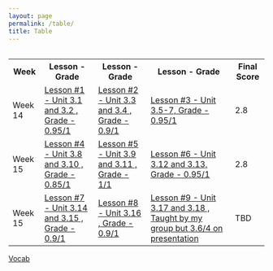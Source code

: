 ```yaml
---
layout: page
permalink: /table/
title: Table
---
```

<table>
    <table>
    <tr>
        <th>Week</th>
        <th>Lesson - Grade</th>
        <th>Lesson - Grade</th>
        <th>Lesson - Grade</th>
        <th>Final Score</th>
    </tr>
    <tr>
        <td>Week 14</td>
        <td><a href="https://github.com/JishnuS420/CSP-tri1/issues/10#issue-1470803330">Lesson #1 - Unit 3.1 and 3.2 , Grade - 0.95/1</a></td>
        <td><a href="https://github.com/JishnuS420/CSP-tri1/issues/12#issue-1470815346">Lesson #2 - Unit 3.3 and 3.4 , Grade - 0.9/1</a></td>
        <td><a href="https://github.com/JishnuS420/CSP-tri1/issues/13#issue-1477992058">Lesson #3 - Unit 3.5-7, Grade - 0.95/1</a></td>
        <td>2.8</td>
    </tr>
    <tr>
        <td>Week 15</td>
        <td><a href="https://github.com/JishnuS420/CSP-tri1/issues/14#issue-1480533362">Lesson #4 - Unit 3.8 and 3.10 , Grade - 0.85/1</a></td>
        <td><a href="https://github.com/JishnuS420/CSP-tri1/issues/16#issue-1487693935">Lesson #5 - Unit 3.9 and 3.11 , Grade - 1/1</a></td>
        <td><a href="https://github.com/JishnuS420/CSP-tri1/issues/17#issue-1493274362">Lesson #6 - Unit 3.12 and 3.13, Grade - 0.95/1</a></td>
        <td>2.8</td>
    </tr>
        <tr>
        <td>Week 15</td>
        <td><a href="https://github.com/JishnuS420/CSP-tri1/issues/18#issue-1495484516">Lesson #7 - Unit 3.14 and 3.15 , Grade - 0.9/1</a></td>
        <td><a href="https://github.com/JishnuS420/CSP-tri1/issues/19#issue-1499332719">Lesson #8 - Unit 3.16 , Grade - 0.9/1</a></td>
        <td><a href="https://mmaxwu.github.io/Tri2-GroupFastpages/lesson">Lesson #9 - Unit 3.17 and 3.18 , Taught by my group but 3.6/4 on presentation</a></td>
        <td>TBD</td>  
    </tr>
</table>
<a href="https://jishnus420.github.io/CSP-tri1/unit2&3"> Vocab </a>